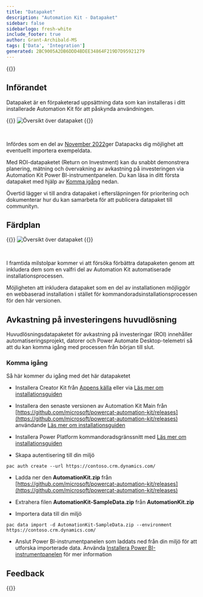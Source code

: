 ```yaml
---
title: "Datapaket"
description: "Automation Kit - Datapaket"
sidebar: false
sidebarlogo: fresh-white
include_footer: true
author: Grant-Archibald-MS
tags: ['Data', 'Integration']
generated: 2BC9005A2DB6DDD4BDEE34864F219D7D95921279
---
```


{{<toc>}}

## Införandet

Datapaket är en förpaketerad uppsättning data som kan installeras i ditt installerade Automation Kit för att påskynda användningen.

{{<border>}}
![Översikt över datapaket](https://powercat-automation-kit.azureedge.net/releases/november-2022/DataPacks.svg)
{{</border>}}

<br/>

Infördes som en del av [November 2022](/sv/releases/november-2022)ger Datapacks dig möjlighet att eventuellt importera exempeldata.

Med ROI-datapaketet (Return on Investment) kan du snabbt demonstrera planering, mätning och övervakning av avkastning på investeringen via Automation Kit Power BI-instrumentpanelen. Du kan läsa in ditt första datapaket med hjälp av [Komma igång](/sv#getting-started) nedan.

Övertid lägger vi till andra datapaket i eftersläpningen för prioritering och dokumenterar hur du kan samarbeta för att publicera datapaket till communityn.

## Färdplan

{{<border>}}
![Översikt över datapaket](https://powercat-automation-kit.azureedge.net/releases/november-2022/DataPacks-WhatsNext.svg?v=1)
{{</border>}}

<br/>

I framtida milstolpar kommer vi att försöka förbättra datapaketen genom att inkludera dem som en valfri del av Automation Kit automatiserade installationsprocessen.

Möjligheten att inkludera datapaket som en del av installationen möjliggör en webbaserad installation i stället för kommandoradsinstallationsprocessen för den här versionen.

## Avkastning på investeringens huvudlösning

Huvudlösningsdatapaketet för avkastning på investeringar (ROI) innehåller automatiseringsprojekt, datorer och Power Automate Desktop-telemetri så att du kan komma igång med processen från början till slut.

### Komma igång

Så här kommer du igång med det här datapaketet

- Installera Creator Kit från [Appens källa](https://appsource.microsoft.com/product/dynamics-365/microsoftpowercatarch.creatorkit1) eller via [Läs mer om installationsguiden](https://learn.microsoft.com/power-platform/guidance/creator-kit/setup)

- Installera den senaste versionen av Automation Kit Main från [https://github.com/microsoft/powercat-automation-kit/releases](https://github.com/microsoft/powercat-automation-kit/releases) användande [Läs mer om installationsguiden](https://learn.microsoft.com/power-automate/guidance/automation-kit/setup/main)

- Installera Power Platform kommandoradsgränssnitt med [Läs mer om installationsguiden](https://learn.microsoft.com/power-platform/developer/cli/introduction)

- Skapa autentisering till din miljö

```pwsh
pac auth create --url https://contoso.crm.dynamics.com/
```

- Ladda ner den **AutomationKit.zip** från [https://github.com/microsoft/powercat-automation-kit/releases](https://github.com/microsoft/powercat-automation-kit/releases)

- Extrahera filen **AutomationKit-SampleData.zip** från **AutomationKit.zip**

- Importera data till din miljö

```pwsh
pac data import -d AutomationKit-SampleData.zip --environment https://contoso.crm.dynamics.com/ 
```

- Anslut Power BI-instrumentpanelen som laddats ned från din miljö för att utforska importerade data. Använda [Installera Power BI-instrumentpanelen](/sv/get-started/install-powerbi-dashboard) för mer information

## Feedback

{{<questions name="/content/sv/features/datapacks.json" completed="Tack för att du ger feedback" showNavigationButtons="false" locale="sv">}}
